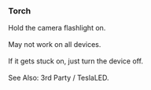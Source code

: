 ### Torch

Hold the camera flashlight on.\
\
May not work on all devices.\
\
If it gets stuck on, just turn the device off.\
\
See Also: 3rd Party / TeslaLED.
